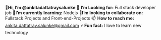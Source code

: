  👋**Hi, I’m @ankitadattatraysalunke**
 👀 **I’m Looking for:**
 Full stack developer job
 🌱**I’m currently learning:**
 Nodejs
 💞️**I’m looking to collaborate on:**
 Fullstack Projects and Front-end-Projects
 📫 **How to reach me:**
 ankita.dattatray.salunke@gmail.com
 ⚡ **Fun fact:**
 I love to learn new technology

<!---
ankitadattatraysalunke/ankitadattatraysalunke is a ✨ special ✨ repository because its `README.md` (this file) appears on your GitHub profile.
You can click the Preview link to take a look at your changes.
--->
